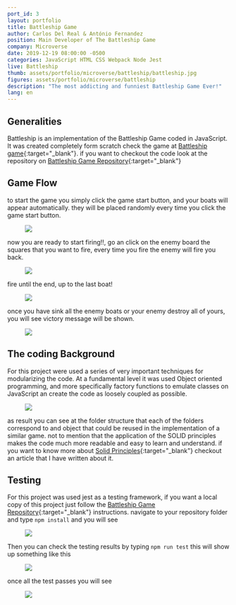```yaml
---
port_id: 3
layout: portfolio
title: Battleship Game
author: Carlos Del Real & António Fernandez
position: Main Developer of The Battleship Game
company: Microverse
date: 2019-12-19 08:00:00 -0500
categories: JavaScript HTML CSS Webpack Node Jest
live: Battleship
thumb: assets/portfolio/microverse/battleship/battleship.jpg
figures: assets/portfolio/microverse/battleship
description: "The most addicting and funniest Battleship Game Ever!"
lang: en
---
```


## Generalities

Battleship is an implementation of the Battleship Game coded in JavaScript. It was created completely form scratch
check the game at [Battleship game](https://carloshdelreal.github.io/battleship/dist/index.html){:target="_blank"}. if you want to checkout
the code look at the repository on [Battleship Game Repository](https://github.com/carloshdelreal/battleship){:target="_blank"}

## Game Flow

to start the game you simply click the game start button, and your boats will appear automatically. they will be placed
randomly every time you click the game start button.

<figure class="figure">
    <img src="{{ url }}/{{ page.figures }}/game_start.jpg">
</figure>

now you are ready to start firing!!, go an click on the enemy board the squares that you want to fire, every time you fire
the enemy will fire you back.

<figure class="figure">
    <img src="{{ url }}/{{ page.figures }}/fire.jpg">
</figure>

fire until the end, up to the last boat!

<figure class="figure">
    <img src="{{ url }}/{{ page.figures }}/fire_until_the_end.jpg">
</figure>

once you have sink all the enemy boats or your enemy destroy all of yours, you will see victory message will be shown.

<figure class="figure">
    <img src="{{ url }}/{{ page.figures }}/game_end.jpg">
</figure>

## The coding Background

For this project were used a series of very important techniques for modularizing the code. At a fundamental level it was used
Object oriented programming, and more specifically factory functions to emulate classes on JavaScript an create the code as 
loosely coupled as possible.

<figure class="figure">
    <img src="{{ url }}/{{ page.figures }}/folder_structure.png">
</figure>

as result you can see at the folder structure that each of the folders correspond to and object that could be reused in the 
implementation of a similar game. not to mention that the application of the SOLID principles makes the code much more readable
and easy to learn and understand. if you want to know more about [Solid Principles](https://medium.com/@carloshdelreal/stop-coding-bad-practices-d976ce05dbc6){:target="_blank"} checkout an article that I have written
about it.

## Testing

For this project was used jest as a testing framework, if you want a local copy of this project just follow the [Battleship Game Repository](https://github.com/carloshdelreal/battleship){:target="_blank"} instructions. navigate to your repository folder and type `npm install` and you will see

<figure class="figure">
    <img src="{{ url }}/{{ page.figures }}/install.png">
</figure>

Then you can check the testing results by typing `npm run test` this will show up something like this

<figure class="figure">
    <img src="{{ url }}/{{ page.figures }}/tests_run.png">
</figure>

once all the test passes you will see

<figure class="figure">
    <img src="{{ url }}/{{ page.figures }}/tests_pass.png">
</figure>

